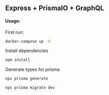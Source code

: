 <h2>Express + PrismaIO + GraphQL</h2>
<h4>Usage:</h4>

First run:
```sh
docker-compose up -d
```


Install dependencies
```sh
npm install
```
Generate types for prisma
```sh
npx prisma generate
```


```sh
npx prisma migrate dev 
```